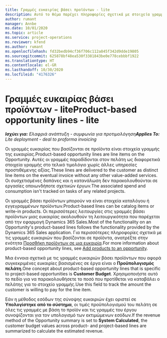 ```yaml
---
title: Γραμμές ευκαιρίας βάσει προϊόντων - lite
description: Αυτό το θέμα παρέχει πληροφορίες σχετικά με στοιχεία γραμμών ευκαιρίας βάσει προϊόντων στο Project Operations.
author: rumant
manager: Annbe
ms.date: 10/01/2020
ms.topic: article
ms.service: project-operations
ms.reviewer: kfend
ms.author: rumant
ms.openlocfilehash: fd32bedb94cf36f706c112a845f342d9dde19805
ms.sourcegitcommit: 625878bf48ea530f3381843be0e778cebbbf1922
ms.translationtype: HT
ms.contentlocale: el-GR
ms.lasthandoff: 10/30/2020
ms.locfileid: "4176326"
---
```

# <a name="product-based-opportunity-lines---lite"></a><span data-ttu-id="b8c67-103">Γραμμές ευκαιρίας βάσει προϊόντων - lite</span><span class="sxs-lookup"><span data-stu-id="b8c67-103">Product-based opportunity lines - lite</span></span>

<span data-ttu-id="b8c67-104">_**Ισχύει για:** Ελαφριά ανάπτυξη - συμφωνία για προτιμολόγηση_</span><span class="sxs-lookup"><span data-stu-id="b8c67-104">_**Applies To:** Lite deployment - deal to proforma invoicing_</span></span>

<span data-ttu-id="b8c67-105">Οι γραμμές ευκαιρίας που βασίζονται σε προϊόντα είναι στοιχεία γραμμής της ευκαιρίας.</span><span class="sxs-lookup"><span data-stu-id="b8c67-105">Product-based opportunity lines are line items on the Opportunity.</span></span> <span data-ttu-id="b8c67-106">Αυτές οι γραμμές παραδίδονται στον πελάτη ως διαφορετικά στοιχεία γραμμής στο τελικό τιμολόγιο χωρίς άλλες υπηρεσίες προστιθέμενης αξίας.</span><span class="sxs-lookup"><span data-stu-id="b8c67-106">These lines are delivered to the customer as distinct line items on the eventual invoice without any other value-added services.</span></span> <span data-ttu-id="b8c67-107">Οι συσχετισμένες δαπάνες και η κατανάλωση δεν παρακολουθούνται σε εργασίες οποιωνδήποτε σχετικών έργων.</span><span class="sxs-lookup"><span data-stu-id="b8c67-107">The associated spend and consumption isn't tracked on tasks of any related projects.</span></span>

<span data-ttu-id="b8c67-108">Οι γραμμές βάσει προϊόντων μπορούν να είναι στοιχεία καταλόγου ή εγγεγραμμένων προϊόντων.</span><span class="sxs-lookup"><span data-stu-id="b8c67-108">Product-based lines can be catalog items or write-in products.</span></span> <span data-ttu-id="b8c67-109">Οι περισσότερες λειτουργίες στις γραμμές βάσει προϊόντων μιας ευκαιρίας ακολουθούν τη λειτουργικότητα που παρέχεται από την εφαρμογή Dynamics 365 Sales.</span><span class="sxs-lookup"><span data-stu-id="b8c67-109">Most of the functionality on an Opportunity's product-based lines follows the functionality provided by the Dynamics 365 Sales application.</span></span> <span data-ttu-id="b8c67-110">Για περισσότερες πληροφορίες σχετικά με τις γραμμές ευκαιριών που βασίζονται σε προϊόντα, ανατρέξτε στην ενότητα [Προσθήκη προϊόντων σε μια ευκαιρία](https://docs.microsoft.com/dynamics365/sales-enterprise/add-products-opportunity).</span><span class="sxs-lookup"><span data-stu-id="b8c67-110">For more information about product-based opportunity lines, see [Add products to an opportunity](https://docs.microsoft.com/dynamics365/sales-enterprise/add-products-opportunity).</span></span>

<span data-ttu-id="b8c67-111">Μια έννοια σχετικά με τις γραμμές ευκαιριών βάσει προϊόντων που αφορά συγκεκριμένες ευκαιρίες βασισμένες σε έργα είναι ο **Προϋπολογισμός πελάτη**.</span><span class="sxs-lookup"><span data-stu-id="b8c67-111">One concept about product-based opportunity lines that is specific to project-based opportunities is **Customer Budget**.</span></span> <span data-ttu-id="b8c67-112">Χρησιμοποιήστε αυτό το πεδίο για να παρακολουθήσετε το ποσό που προτίθεται να καταβάλει ο πελάτης για το στοιχείο γραμμής.</span><span class="sxs-lookup"><span data-stu-id="b8c67-112">Use this field to track the amount the customer is willing to pay for the line item.</span></span>

<span data-ttu-id="b8c67-113">Εάν η μέθοδος εσόδων της σύνοψης ευκαιριών έχει οριστεί σε **Υπολογίστηκε από το σύστημα**, οι τιμές προϋπολογισμού του πελάτη σε όλες τις γραμμές με βάση το προϊόν και τις γραμμές του έργου συνοψίζονται για τον υπολογισμό των εκτιμώμενων εσόδων.</span><span class="sxs-lookup"><span data-stu-id="b8c67-113">If the revenue method of the Opportunity summary is set to **System Calculated**, the customer budget values across product- and project-based lines are summarized to calculate the estimated revenue.</span></span>
